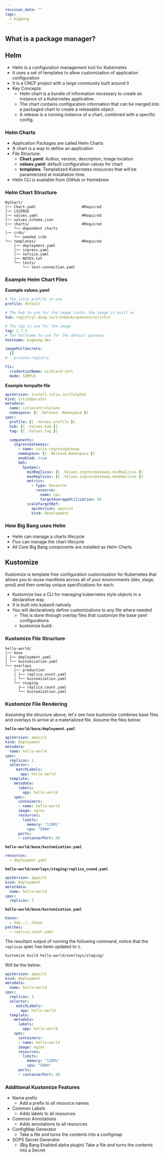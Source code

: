 ```yaml
---
revision_date: ""
tags:
  - bigbang
---
```


## What is a package manager?


## Helm




* Helm is a configuration management tool for Kubernetes
* It uses a set of templates to allow customization of application configuration
* It is a CNCF project with a large community built around it
* Key Concepts:
    * Helm chart is a bundle of information necessary to create an instance of a Kubernetes application.
    * The chart contains configuration information that can be merged into a packaged chart to create a releasable object.
    * A release is a running instance of a chart, combined with a specific config.

### Helm Charts
* Application Packages are called Helm Charts
* A chart is a way to define an application
* File Structure:
    * **Chart.yaml**: Author, version, description, image location
    * **values.yaml**: default configuration values for chart 
    * **templates**: Templatized Kubernetes resources that will be paramterized at installation time.
* Helm CLI is available from GitHub or Homebrew

### Helm Chart Structure
```
MyChart/
|── Chart.yaml                     #Required
|── LICENSE
|── values.yaml                    #Required
|── values.schema.json 
|── charts/                        #Required
    └── dependent charts 
|── crds/ 
    └── needed crds 
└── templates/                     #Required
    |── deployment.yaml 
    |── ingress.yaml
    |── service.yaml
    |── NOTES.txt
    └── tests/
        └── test-connection.yaml
```

### Example Helm Chart Files

**Example values.yaml**
```yaml
# The istio profile to use
profile: default

# The hub to use for the image (note: the image is built as
hub: registryl.dsop.io/ironbank/opensource/istio

# The tag to use for the image
tag: 1.7.3
# The hostname to use for the default gateway
hostname: bigbang.dev

imagePullSecrets:
  []
# - private-registry

tls:
  credentialName: wildcard-cert 
  mode: SIMPLE
```


**Example tempalte file**
```yaml
apiVersion: install.istio.io/vlalpha1
kind: IstioOperator
metadata:
  name: istiocontrolplane
  namespace: {{ .Release. Namespace }}
spec:
  profile: {{ .Values.profile }}
  hub: {{ .Values.hub }}
  tag: {{ .Values.tag }}

  components:
    ingressGateways:
      - name: istio-ingressgateway
      namespace: {{ .Release.Namespace }}
      enabled: true
      k85:
        hpaSpec:
          minReplicas: {{ .Values.ingressGateway.minReplicas }}
          maxReplicas: {{ .Values.ingressGateway.maxReplicas }}
          metrics:
            - type: Resource
              resource:
                name: cpu
                targetAverageUtilization: 60
          scaleTargetRef:
            apiVersion: apps/v1
            kind: Development
```

### How Big Bang uses Helm
* Helm can manage a charts lifecycle
* Flux can manage the chart lifecycle
* All Core Big Bang components are installed as Helm Charts


## Kustomize
Kustomize is template free configuration customization for Kubernetes that allows you to reuse manifests across all of your environments (dev, stage, prod) and then overlay unique specifications for each.

* Kustomize has a CLI for managing kubernetes style objects in a declarative way
* It is built into kubectl natively
* You will declaratively define customizations to any file where needed
    * This is done through overlay files that customize the base yaml configurations
    * kustomize build .

### Kustomize File Structure
```
hello-world/ 
|── base
| ├── deployment.yaml
| └── kustomization.yaml
└── overlays
    |── production
    | ├── replica_count.yaml
    | └── kustomization.yaml 
    └── staging
      ├── replica_count.yaml 
      └── kustomization.yaml
```
### Kustomize File Rendering
Assuming the structure above, let's see how kustomize combines base files and overlays to arrive at a materialized file.  Assume the files below:

**`hello-world/base/deployment.yaml`**
```yaml
apiVersion: apps/v1 
kind: Deployment 
metadata:
  name: hello-world
spec:
  replicas: 1
  selector:
     matchLabels:
       app: hello-world
  template:
    metadata:
      labels:
        app: hello-world
    spec:
      containers:
      - name: hello-world 
      image: nginx 
      resources:
        limits:
          memory: "128Mi"
          cpu: "500m"
      ports:
      - containerPort: 80
```

**`hello-world/base/kustomization.yaml`**
```yaml
resources:
  - deployment.yaml
```

**`hello-world/overlays/staging/replica_cound.yaml`**
```yaml
apiVersion: apps/v1
kind: Deployment
metatdata:
  name: hello-world
spec:
  replicas: 3
```

**`hello-world/base/kustomization.yaml`**
```yaml
bases:
  - dep../../base
patches:
  - replica_count.yaml
```

The resultant output of running the following command, notice that the `replicas` spec has been updated to `3`.

```bash
kustomize build hello-world/overlays/staging/
```

Will be the below:
```yaml
apiVersion: apps/v1 
kind: Deployment 
metadata:
  name: hello-world
spec:
  replicas: 3
  selector:
     matchLabels:
       app: hello-world
  template:
    metadata:
      labels:
        app: hello-world
    spec:
      containers:
      - name: hello-world 
      image: nginx 
      resources:
        limits:
          memory: "128Mi"
          cpu: "500m"
      ports:
      - containerPort: 80
```


### Additional Kustomize Features
* Name prefix
    * Add a prefix to all resource names
* Common Labels
    * Adds labels to all resources
* Common Annotations
    * Adds annotations to all resources
* ConfigMap Generator
    * Take a file and turns the contents into a configmap
* SOPS Secret Generator
    * (Big Bang Enabled alpha plugin) Take a file and turns the contents into a Secret
